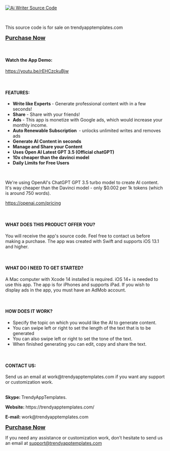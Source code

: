 <p><a href="https://trendyapptemplates.com" rel="nofollow"><img alt="Ai Writer Source Code" src="http://trendyapptemplates.com/img/apps/ai-writer/main.png" /> </a></p>

<p>&nbsp;</p>

<p>This source code is for sale on trendyapptemplates.com</p>

<p><span style="font-size:18px"><strong><a href="http://trendyapptemplates.com/ios-ai-writer-source-code.php">Purchase Now</a></strong></span></p>

<p>&nbsp;</p>

<h4><strong>Watch the App Demo</strong>:</h4>

<p><a href="https://youtu.be/rEHCzckuBjw">https://youtu.be/rEHCzckuBjw</a></p>

<p>&nbsp;</p>

<h4>FEATURES:</h4>

<ul>
	<li><strong>Write like Experts&nbsp;</strong>- Generate professional content with in a few seconds!</li>
	<li><strong>Share</strong>&nbsp;- Share with your friends!</li>
	<li><strong>Ads</strong>&nbsp;- This app is monetize with Google ads, which would increase your monthly income.</li>
	<li><strong>Auto Renewable Subscription&nbsp;&nbsp;</strong>- unlocks unlimited writes&nbsp;and removes ads</li>
	<li><strong>Generate AI Content in seconds</strong></li>
	<li><strong>Manage and Share your Content</strong></li>
	<li><strong>Uses Open AI Latest GPT 3.5 (Official chatGPT)</strong></li>
	<li><strong>10x cheaper than the davinci model</strong></li>
	<li><strong>Daily Limits for Free Users</strong></li>
</ul>

<p>&nbsp;</p>

<p>We&#39;re using OpenAI&#39;s ChatGPT GPT 3.5 turbo model to create AI content. It&#39;s way cheaper than the Davinci model - only $0.002 per 1k tokens (which is around 750 words).</p>

<p><a href="https://openai.com/pricing">https://openai.com/pricing</a></p>

<p>&nbsp;</p>

<h4>WHAT DOES THIS PRODUCT OFFER YOU?</h4>

<p>You will receive the app&#39;s source code. Feel free to contact us before making a purchase. The app was created with Swift and supports iOS 13.1 and higher.</p>

<p>&nbsp;</p>

<h4>WHAT DO I NEED TO GET STARTED?</h4>

<p>A Mac computer with Xcode 14 installed is required. iOS 14+ is needed to use this app. The app is for iPhones and supports iPad. If you wish to display ads in the app, you must have an AdMob account.</p>

<p>&nbsp;</p>

<h4>HOW DOES IT WORK?</h4>

<ul>
	<li>Specify the topic on which you would like the AI to generate content.</li>
	<li>You can swipe left or right to set the length of the text that is to be generated&nbsp;</li>
	<li>You can also swipe left or right to set the tone of the text.</li>
	<li>When finished generating you can edit, copy and share the text.&nbsp;</li>
</ul>

<p>&nbsp;</p>

<h4>CONTACT US:</h4>

<p>Send us an email at work@trendyapptemplates.com if you want any support or customization work.</p>

<p><br />
<strong>Skype:&nbsp;</strong>TrendyAppTemplates.</p>

<p><strong>Website:&nbsp;</strong>https://trendyapptemplates.com/</p>

<p><strong>E-mail:&nbsp;</strong>work@trendyapptemplates.com</p>

<p><span style="font-size:18px"><strong><a href="http://trendyapptemplates.com/img/apps/ai-writer/main.png">Purchase Now</a></strong></span></p>

<p>If you need any assistance or customization work, don&rsquo;t hesitate to send us an email at <a href="mailto:support@trendyapptemplates.com">support@trendyapptemplates.com</a>&nbsp;</p>
